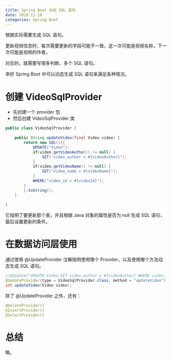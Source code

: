 ```yaml
---
title: Spring Boot 动态 SQL 语句
date: 2018-11-18
categories: Spring Boot
---
```


根据实际需要生成 SQL 语句。

<!--more-->

更新视频信息时，每次需要更新的字段可能不一致，这一次可能是视频名称，下一次可能是视频的作者。

对应的，就需要写很多判断、多个 SQL 语句。

幸好 Spring Boot 中可以动态生成 SQL 语句来满足各种情况。



# 创建 VideoSqlProvider

- 先创建一个 provider 包
- 然后创建 VideoSqlProvider 类

```java
public class VideoSqlProvider {
    
    public String updateVideo(final Video video) {
        return new SQL(){{
            UPDATE("Video");
            if(video.getVideoAuthor() != null) {
                SET("video_author = #{videoAuthor}");
            }
            if(video.getVideoName() != null) {
                SET("video_name = #{videoName}");
            }
            WHERE("video_id = #{videoId}");
        }
        }.toString();
    }
    
}
```

它指明了要更新那个表，并且根据 Java 对象的属性是否为 null 生成 SQL 语句，最后设置更新的条件。



# 在数据访问层使用

通过使用 @UpdateProvider 注解指明使用哪个 Provider，以及使用哪个方法动态生成 SQL 语句。

```java
//@Update("UPDATE Video SET video_author = #{videoAuthor} WHERE video_id = #{videoId}")
@UpdateProvider(type = VideoSqlProvider.class, method = "updateVideo")
int updateVideo(Video video);
```

除了 @UpdateProvider 之外，还有：

```java
@DeleteProvider()
@InsertProvider()
@SelectProvider()
```



# 总结

略。